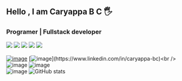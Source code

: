 ## Hello , I am Caryappa B C :raised_hand_with_fingers_splayed: 
### Programer | Fullstack developer
![](https://img.shields.io/badge/-ReactJS-informational?style=flat&color=2bbc8a)
![](https://img.shields.io/badge/-NodeJs-informational?style=flat&color=2bbc8a)
![](https://img.shields.io/badge/-MongoDB-informational?style=flat&color=2bbc8a)
![](https://img.shields.io/badge/-express-informational?style=flat&color=2bbc8a)
![](https://img.shields.io/badge/-SCSS-informational?style=flat&color=2bbc8a)<br /><br />
[![image](https://img.shields.io/badge/Gmail-D14836?style=for-the-badge&logo=gmail&logoColor=white)](mailto:caryappa.cari@gmail.com)
[![image](https://img.shields.io/badge/LinkedIn-0077B5?style=for-the-badge&logo=linkedin&logoColor=white")](https://www.linkedin.com/in/caryappa-bc)<br />
![image](https://github-profile-summary-cards.vercel.app/api/cards/profile-details?username=caryappabc&theme=vue)
![image](https://github-readme-stats.vercel.app/api/top-langs/?username=caryappabc)<br />
![image](https://github-readme-streak-stats.herokuapp.com/?user=caryappabc)
![GitHub stats](https://github-readme-stats.vercel.app/api?username=caryappabc&show_icons=true&theme=dark)

